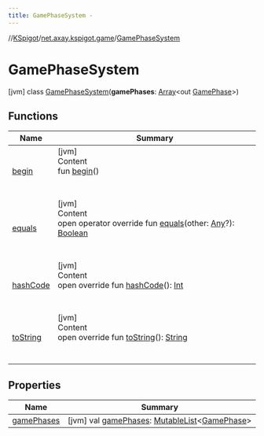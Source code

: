 ```yaml
---
title: GamePhaseSystem -
---
```

//[KSpigot](../../index.md)/[net.axay.kspigot.game](../index.md)/[GamePhaseSystem](index.md)



# GamePhaseSystem  
 [jvm] class [GamePhaseSystem](index.md)(**gamePhases**: [Array](https://kotlinlang.org/api/latest/jvm/stdlib/kotlin/-array/index.html)<out [GamePhase](../-game-phase/index.md)>)   


## Functions  
  
|  Name|  Summary| 
|---|---|
| [begin](begin.md)| [jvm]  <br>Content  <br>fun [begin](begin.md)()  <br><br><br>
| [equals](../../net.axay.kspigot.utils/-registerable-command/index.md#kotlin/Any/equals/#kotlin.Any?/PointingToDeclaration/)| [jvm]  <br>Content  <br>open operator override fun [equals](../../net.axay.kspigot.utils/-registerable-command/index.md#kotlin/Any/equals/#kotlin.Any?/PointingToDeclaration/)(other: [Any](https://kotlinlang.org/api/latest/jvm/stdlib/kotlin/-any/index.html)?): [Boolean](https://kotlinlang.org/api/latest/jvm/stdlib/kotlin/-boolean/index.html)  <br><br><br>
| [hashCode](../../net.axay.kspigot.utils/-registerable-command/index.md#kotlin/Any/hashCode/#/PointingToDeclaration/)| [jvm]  <br>Content  <br>open override fun [hashCode](../../net.axay.kspigot.utils/-registerable-command/index.md#kotlin/Any/hashCode/#/PointingToDeclaration/)(): [Int](https://kotlinlang.org/api/latest/jvm/stdlib/kotlin/-int/index.html)  <br><br><br>
| [toString](../../net.axay.kspigot.utils/-registerable-command/index.md#kotlin/Any/toString/#/PointingToDeclaration/)| [jvm]  <br>Content  <br>open override fun [toString](../../net.axay.kspigot.utils/-registerable-command/index.md#kotlin/Any/toString/#/PointingToDeclaration/)(): [String](https://kotlinlang.org/api/latest/jvm/stdlib/kotlin/-string/index.html)  <br><br><br>


## Properties  
  
|  Name|  Summary| 
|---|---|
| [gamePhases](index.md#net.axay.kspigot.game/GamePhaseSystem/gamePhases/#/PointingToDeclaration/)|  [jvm] val [gamePhases](index.md#net.axay.kspigot.game/GamePhaseSystem/gamePhases/#/PointingToDeclaration/): [MutableList](https://kotlinlang.org/api/latest/jvm/stdlib/kotlin.collections/-mutable-list/index.html)<[GamePhase](../-game-phase/index.md)>   <br>

